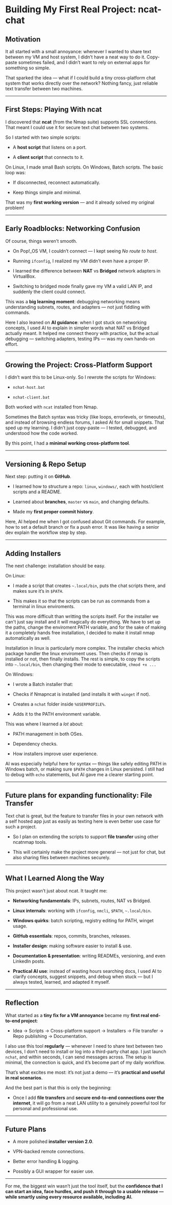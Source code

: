 # Building My First Real Project: ncat-chat



## Motivation



It all started with a small annoyance: whenever I wanted to share text between my VM and host system, I didn’t have a neat way to do it. Copy-paste sometimes failed, and I didn’t want to rely on external apps for something so simple.



That sparked the idea — what if I could build a tiny cross-platform chat system that works directly over the network? Nothing fancy, just reliable text transfer between two machines.



---



## First Steps: Playing With ncat



I discovered that **ncat** (from the Nmap suite) supports SSL connections. That meant I could use it for secure text chat between two systems.



So I started with two simple scripts:



* A **host script** that listens on a port.

* A **client script** that connects to it.



On Linux, I made small Bash scripts. On Windows, Batch scripts. The basic loop was:



* If disconnected, reconnect automatically.

* Keep things simple and minimal.



That was my **first working version** — and it already solved my original problem!



---



## Early Roadblocks: Networking Confusion



Of course, things weren’t smooth.



* On Pop!_OS VM, I couldn’t connect — I kept seeing *No route to host*.

* Running `ifconfig`, I realized my VM didn’t even have a proper IP.

* I learned the difference between **NAT** vs **Bridged** network adapters in VirtualBox.

* Switching to bridged mode finally gave my VM a valid LAN IP, and suddenly the client could connect.



This was a **big learning moment**: debugging networking means understanding subnets, routes, and adapters — not just fiddling with commands.



Here I also leaned on **AI guidance**: when I got stuck on networking concepts, I used AI to explain in simpler words what NAT vs Bridged actually meant. It helped me connect theory with practice, but the actual debugging — switching adapters, testing IPs — was my own hands-on effort.



---



## Growing the Project: Cross-Platform Support



I didn’t want this to be Linux-only. So I rewrote the scripts for Windows:



* `nchat-host.bat`

* `nchat-client.bat`



Both worked with `ncat` installed from Nmap.



Sometimes the Batch syntax was tricky (like loops, errorlevels, or timeouts), and instead of browsing endless forums, I asked AI for small snippets. That sped up my learning. I didn’t just copy-paste — I tested, debugged, and understood how the code worked.



By this point, I had a **minimal working cross-platform tool**.



---



## Versioning & Repo Setup



Next step: putting it on **GitHub**.



* I learned how to structure a repo: `linux`, `windows/`, each with host/client scripts and a README.

* Learned about **branches**, `master` vs `main`, and changing defaults.

* Made my **first proper commit history**.



Here, AI helped me when I got confused about Git commands. For example, how to set a default branch or fix a push error. It was like having a senior dev explain the workflow step by step.



---



## Adding Installers



The next challenge: installation should be easy.



On Linux:



* I made a script that creates `~.local/bin`, puts the chat scripts there, and makes sure it’s in `$PATH`.

* This makes it so that the scripts can be run as commands from a terminal in linux enviroments.

This was more difficult than writting the scripts itself. For the installer we can't just say install and it will magically do everything. We have to set up the paths, change the enviroment PATH variable, and for the sake of making it a completely hands free installation, I decided to make it install nmap automatically as well.

Installation in linux is particularly more complex. The installer checks which package handler the linux enviroment uses. Then checks if nmap is installed or not, then finally installs. The rest is simple, to copy the scripts into `~.local/bin`, then changing their mode to executable, `chmod +x ...` 


On Windows:



* I wrote a Batch installer that:



* Checks if Nmapncat is installed (and installs it with `winget` if not).

* Creates a `nchat` folder inside `%USERPROFILE%`.

* Adds it to the PATH environment variable.



This was where I learned a *lot* about:



* PATH management in both OSes.

* Dependency checks.

* How installers improve user experience.



AI was especially helpful here for syntax — things like safely editing PATH in Windows batch, or making sure `$PATH` changes in Linux persisted. I still had to debug with `echo` statements, but AI gave me a clearer starting point.



---



## Future plans for expanding functionality: File Transfer



Text chat is great, but the feature to transfer files in your own network with a self hosted app just as easily as texting here is even better use case for such a project.



* So I plan on extending the scripts to support **file transfer** using other ncatnmap tools.

* This will certainly make the project more general — not just for chat, but also sharing files between machines securely.



---



## What I Learned Along the Way



This project wasn’t just about ncat. It taught me:



* **Networking fundamentals**: IPs, subnets, routes, NAT vs Bridged.

* **Linux internals**: working with `ifconfig`, `nmcli`, `$PATH`, `~.local/bin`.

* **Windows quirks**: batch scripting, registry editing for PATH, winget usage.

* **GitHub essentials**: repos, commits, branches, releases.

* **Installer design**: making software easier to install & use.

* **Documentation & presentation**: writing READMEs, versioning, and even LinkedIn posts.

* **Practical AI use**: instead of wasting hours searching docs, I used AI to clarify concepts, suggest snippets, and debug when stuck — but I always tested, learned, and adapted it myself.



---



## Reflection



What started as a **tiny fix for a VM annoyance** became my **first real end-to-end project**:



* Idea → Scripts → Cross-platform support → Installers → File transfer → Repo publishing → Documentation.



I also use this tool **regularly** — whenever I need to share text between two devices, I don’t need to install or log into a third-party chat app. I just launch `nchat`, and within seconds, I can send messages across. The setup is minimal, the connection is quick, and it’s become part of my daily workflow.



That’s what excites me most: it’s not just a demo — it’s **practical and useful in real scenarios**.



And the best part is that this is only the beginning:



* Once I add **file transfers** and **secure end-to-end connections over the internet**, it will go from a neat LAN utility to a genuinely powerful tool for personal and professional use.



---



## Future Plans



* A more polished **installer version 2.0**.

* VPN-backed remote connections.

* Better error handling & logging.

* Possibly a GUI wrapper for easier use.



---



For me, the biggest win wasn’t just the tool itself, but the **confidence that I can start an idea, face hurdles, and push it through to a usable release — while smartly using every resource available, including AI.**

